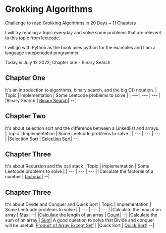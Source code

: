 # Grokking Algorithms
Challenge to read Grokking Algorithms in 20 Days ~ 11 Chapters 

I will try reading a topic everyday and solve some problems that are relevent to this topic from leetcode.

I will go with Python as the book uses python for the examples and I am a language indepeneded programmer.

Today is July 12 2022, Chapter one - Binary Search

## Chapter One
It's an introduction to algorithms, binary search, and the big O() notation.
| Topic | Implementation | Some Leetcode problems to solve | 
| ---         |     ---     |         --- |
|Binary Search | [Binary Search](https://github.com/mjad218/grokking-algorithms/blob/master/binary-search/BinarySearch.py)|  --|


## Chapter Two
It's about selection sort and the difference between a Linkedlist and arrays. 
| Topic | Implementation | Some Leetcode problems to solve | 
| ---         |     ---     |         --- |
|Selection Sort | [Selection Sort](https://github.com/mjad218/grokking-algorithms/tree/master/selection-sort)|  --|

## Chapter Three
It's about Recursion and the call stack
| Topic | Implementation | Some Leetcode problems to solve | 
| ---         |     ---     |         --- |
|Calculate the factorial of a number | [factorial](https://github.com/mjad218/grokking-algorithms/tree/master/recursion)|  --|

## Chapter Three
It's about Divide and Conquer and Quick Sort
| Topic | Implementation | Some Leetcode problems to solve | 
| ---         |     ---     |         --- |
|Calculate the max of an array | [Max](https://github.com/mjad218/grokking-algorithms/tree/master/divide-and-conquer)|  --|
|Calculate the length of an array | [Count](https://github.com/mjad218/grokking-algorithms/tree/master/divide-and-conquer)|  --|
|Calculate the sum of an array | [Sum](https://github.com/mjad218/grokking-algorithms/tree/master/divide-and-conquer)| A good question to solve that Divide and conquer will be usefull: 
[Product of Array Except Self](https://leetcode.com/problems/product-of-array-except-self/)
|
|Quick Sort | [Quick Sort](https://github.com/mjad218/grokking-algorithms/tree/master/quick-sort)|  --|

